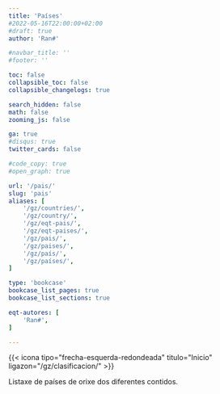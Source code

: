 ```yaml
---
title: 'Países'
#2022-05-16T22:00:00+02:00
#draft: true
author: 'Ran#'

#navbar_title: ''
#footer: ''

toc: false
collapsible_toc: false
collapsible_changelogs: true

search_hidden: false
math: false
zooming_js: false

ga: true
#disqus: true
twitter_cards: false

#code_copy: true
#open_graph: true

url: '/pais/'
slug: 'pais'
aliases: [
    '/gz/countries/',
    '/gz/country/',
    '/gz/eqt-pais/',
    '/gz/eqt-paises/',
    '/gz/pais/',
    '/gz/paises/',
    '/gz/país/',
    '/gz/países/',
]

type: 'bookcase'
bookcase_list_pages: true
bookcase_list_sections: true

eqt-autores: [
    'Ran#',
]

---
```


{{< icona tipo="frecha-esquerda-redondeada" titulo="Inicio" ligazon="/gz/clasificacion/" >}}

Listaxe de países de orixe dos diferentes contidos.
